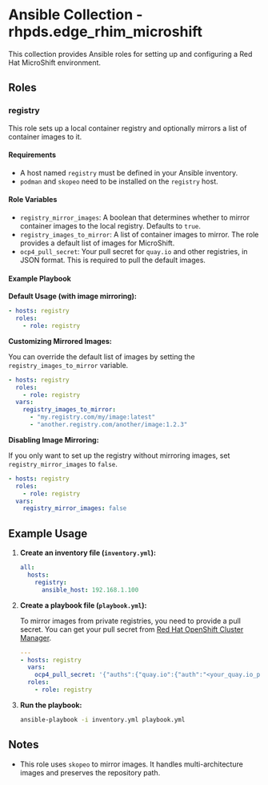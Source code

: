 # Ansible Collection - rhpds.edge_rhim_microshift

This collection provides Ansible roles for setting up and configuring a Red Hat MicroShift environment.

## Roles

### registry

This role sets up a local container registry and optionally mirrors a list of container images to it.

#### Requirements

- A host named `registry` must be defined in your Ansible inventory.
- `podman` and `skopeo` need to be installed on the `registry` host.

#### Role Variables

- `registry_mirror_images`: A boolean that determines whether to mirror container images to the local registry. Defaults to `true`.
- `registry_images_to_mirror`: A list of container images to mirror. The role provides a default list of images for MicroShift.
- `ocp4_pull_secret`: Your pull secret for `quay.io` and other registries, in JSON format. This is required to pull the default images.

#### Example Playbook

**Default Usage (with image mirroring):**

```yaml
- hosts: registry
  roles:
    - role: registry
```

**Customizing Mirrored Images:**

You can override the default list of images by setting the `registry_images_to_mirror` variable.

```yaml
- hosts: registry
  roles:
    - role: registry
  vars:
    registry_images_to_mirror:
      - "my.registry.com/my/image:latest"
      - "another.registry.com/another/image:1.2.3"
```

**Disabling Image Mirroring:**

If you only want to set up the registry without mirroring images, set `registry_mirror_images` to `false`.

```yaml
- hosts: registry
  roles:
    - role: registry
  vars:
    registry_mirror_images: false
```

## Example Usage

1.  **Create an inventory file (`inventory.yml`):**

    ```yaml
    all:
      hosts:
        registry:
          ansible_host: 192.168.1.100
    ```

2.  **Create a playbook file (`playbook.yml`):**

    To mirror images from private registries, you need to provide a pull secret. You can get your pull secret from [Red Hat OpenShift Cluster Manager](https://console.redhat.com/openshift/install/pull-secret).

    ```yaml
    ---
    - hosts: registry
      vars:
        ocp4_pull_secret: '{"auths":{"quay.io":{"auth":"<your_quay.io_pull_secret>"}}}'
      roles:
        - role: registry
    ```

3.  **Run the playbook:**

    ```bash
    ansible-playbook -i inventory.yml playbook.yml
    ```

## Notes

- This role uses `skopeo` to mirror images. It handles multi-architecture images and preserves the repository path.